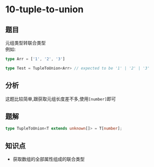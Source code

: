 # 10-tuple-to-union
## 题目
元组类型转联合类型  
例如:
```ts
type Arr = ['1', '2', '3']

type Test = TupleToUnion<Arr> // expected to be '1' | '2' | '3'
```
## 分析
这题比较简单,跟获取元组长度差不多,使用`[number]`即可
## 题解
```ts
type TupleToUnion<T extends unknown[]> = T[number];
```
## 知识点
- 获取数组的全部属性组成的联合类型